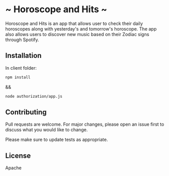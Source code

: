 # ~ Horoscope and Hits ~

Horoscope and Hits is an app that allows user to check their daily horoscopes along with yesterday's and tomorrow's horoscope. The app also allows users to discover new music based on their Zodiac signs through Spotify.


## Installation
In client folder: 
```bash
npm install 
``` 
&& 
```bash
node authorization/app.js
```

## Contributing
Pull requests are welcome. For major changes, please open an issue first to discuss what you would like to change.

Please make sure to update tests as appropriate.

## License
Apache